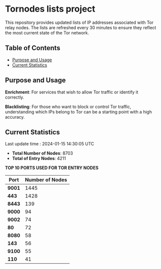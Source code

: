 # Tornodes lists project

This repository provides updated lists of IP addresses associated with Tor relay nodes. The lists are refreshed every 30 minutes to ensure they reflect the most current state of the Tor network.

## Table of Contents

- [Purpose and Usage](#purpose-and-usage)
- [Current Statistics](#current-statistics)


## Purpose and Usage

**Enrichment**: For services that wish to allow Tor traffic or identify it correctly.

**Blacklisting**: For those who want to block or control Tor traffic, understanding which IPs belong to Tor can be a starting point with a high accuracy.

## Current Statistics

Last update time : 2024-01-15 14:30:05 UTC

- **Total Number of Nodes**: 8703
- **Total of Entry Nodes**: 4211

**TOP 10 PORTS USED FOR TOR ENTRY NODES**

| **Port** | **Number of Nodes** |
|------|-----------------|
| **9001**   | 1445  |
| **443**   | 1428  |
| **8443**   | 139  |
| **9000**   | 94  |
| **9002**   | 74  |
| **80**   | 72  |
| **8080**   | 58  |
| **143**   | 56  |
| **9100**   | 55  |
| **110**   | 41  |

